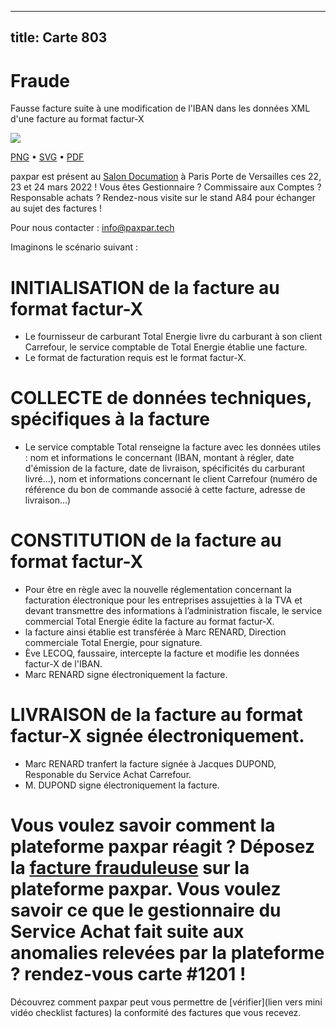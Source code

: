 
---
title: Carte 803
---

# Fraude

Fausse facture suite à une modification de l'IBAN dans les données  XML d'une facture au format factur-X


![](https://media.paxpar.tech/ludi/card_803_recto.png)

[PNG](https://media.paxpar.tech/ludi/card_803_recto.png) • [SVG](https://media.paxpar.tech/ludi/card_803_recto.svg) • [PDF](https://media.paxpar.tech/ludi/card_803_recto.pdf)

paxpar est présent au [Salon Documation](https://www.documation.fr/info_societe/527/paxpartech.html) à Paris Porte de Versailles ces 22, 23 et 24 mars 2022 ! Vous êtes Gestionnaire ? Commissaire aux Comptes ? Responsable achats ? Rendez-nous visite sur le stand A84 pour échanger au sujet des factures !

Pour nous contacter : info@paxpar.tech

Imaginons le  scénario suivant :
# INITIALISATION de la facture au format factur-X
  - Le fournisseur de carburant Total Energie livre du carburant à son client Carrefour, le service comptable de Total Energie établie une facture.  
  - Le format de facturation requis est le format factur-X.

# COLLECTE de données techniques, spécifiques à la facture 
  - Le service comptable Total renseigne la facture avec les données utiles : nom et informations le concernant (IBAN, montant à régler, date d'émission de la facture, date de livraison, spécificités du carburant livré...), nom et informations concernant le client Carrefour (numéro de référence du bon de commande associé à cette facture, adresse de livraison...) 

# CONSTITUTION de la facture au format factur-X
  - Pour être en règle avec la nouvelle réglementation concernant la facturation électronique pour les entreprises assujetties à la TVA et devant transmettre des informations à l’administration fiscale, le service commercial Total Energie édite la facture au format factur-X.
  - la facture ainsi établie est transférée à Marc RENARD, Direction commerciale Total Energie, pour signature.
  - Ève LECOQ, faussaire, intercepte la facture et modifie les données factur-X de l'IBAN.
  - Marc RENARD signe électroniquement la facture.

# LIVRAISON de la facture au format factur-X signée électroniquement.
  - Marc RENARD tranfert la facture signée à Jacques DUPOND, Responable du Service Achat Carrefour.
  - M. DUPOND signe électroniquement la facture. 

# Vous voulez savoir comment la plateforme paxpar réagit ? Déposez la [facture frauduleuse](/pdf/lorem_inv7_106.pdf) sur la plateforme paxpar. Vous voulez savoir ce que le gestionnaire du Service Achat fait suite aux anomalies relevées par la plateforme ? rendez-vous carte #1201 !
Découvrez comment paxpar peut vous permettre de [vérifier](lien vers mini vidéo checklist factures) la conformité des factures que vous recevez.
  


